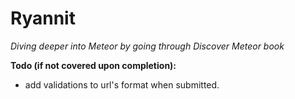 # Ryannit
*Diving deeper into Meteor by going through Discover Meteor book*






**Todo (if not covered upon completion):**
- add validations to url's format when submitted. 
